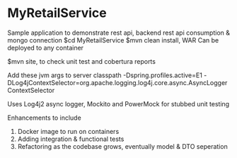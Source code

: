 # MyRetailService

Sample application to demonstrate rest api, backend rest api consumption & mongo connection
$cd MyRetailService
$mvn clean install, WAR Can be deployed to any container

$mvn site, to check unit test and cobertura reports

Add these jvm args to server classpath 
 -Dspring.profiles.active=E1 -DLog4jContextSelector=org.apache.logging.log4j.core.async.AsyncLoggerContextSelector
 
 Uses Log4j2 async logger, Mockito and PowerMock for stubbed unit testing
 
Enhancements to include 
1. Docker image to run on containers
2. Adding integration & functional tests
3. Refactoring as the codebase grows, eventually model & DTO seperation